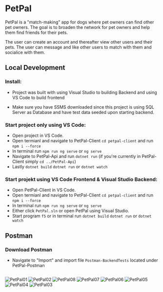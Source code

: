 # PetPal 

PetPal is a "match-making" app for dogs where pet owners can find other pet owners.
The goal is to broaden the network for pet owners and help them find friends for their pets.

The user can create an account and thereafter view other users and their pets.
The user can message and like other users to match with them and socialice with them.

## Local Development
### **Install**:

- Project was built with using Visual Studio to building Backend and using VS Code to build frontend

- Make sure you have SSMS downloaded since this project is using SQL Server as Database and have test data seeded upon starting backend.

### Start project only using VS Code:
- Open project in VS Code. 
- Open termianl and navigate to PetPal-Client `cd petpal-client` and run `npm i --force` 
- In terminal run `npm run ng serve` or `ng serve`
- Navigate to PetPal-Api and run `dotnet run` (if you're currently in PetPal-Client simply `cd ../PetPal-Api`)
- Lastly `dotnet build` `dotnet run` or `dotnet watch`

### Start projekt using VS Code Frontend & Visual Studio Backend:
- Open PetPal-Client in VS Code.
- Open termianl and navigate to PetPal-Client `cd petpal-client` and run `npm i --force` 
- In terminal run `npm run ng serve` or `ng serve`
- Either click `PetPal.sln` or open PetPal using Visual Studio.
- Start program `f5` or in terminal run `dotnet build` `dotnet run` or `dotnet watch`

## Postman

### Download Postman
- Navigate to "Import" and import file `Postman-BackendTests` located under PetPal-Postman
##
![PetPal01](https://github.com/WeaveCraft/PetPal/assets/90194213/4b3b6d0d-a23e-4f7a-8a32-58fe11df4183)
![PetPal02](https://github.com/WeaveCraft/PetPal/assets/90194213/c4cb1514-ad07-4704-a051-847f37737bba)
![PetPal08](https://github.com/WeaveCraft/PetPal/assets/90194213/91226779-4176-44f6-be91-41b5345cc5e4)
![PetPal07](https://github.com/WeaveCraft/PetPal/assets/90194213/aa37d9b6-cbcf-4ebd-a403-185c917983a9)
![PetPal06](https://github.com/WeaveCraft/PetPal/assets/90194213/9ee9885f-3f97-4324-a682-e65cf6702968)
![PetPal05](https://github.com/WeaveCraft/PetPal/assets/90194213/605566f8-a72f-4831-ac1b-9cdfc326d7f9)
![PetPal04](https://github.com/WeaveCraft/PetPal/assets/90194213/52558ae3-7bc2-4081-a69e-f251bbd196d2)
![PetPal03](https://github.com/WeaveCraft/PetPal/assets/90194213/b308649f-848e-40b8-bbce-d861d26ab551)
